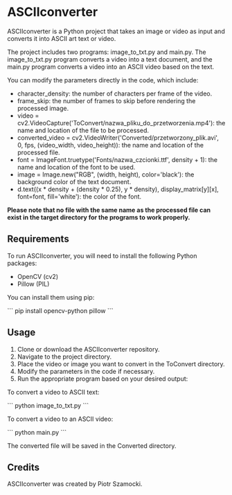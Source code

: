 <h1>ASCIIconverter</h1>
<p>ASCIIconverter is a Python project that takes an image or video as input and converts it into ASCII art text or video.</p>

<p>The project includes two programs: image_to_txt.py and main.py. The image_to_txt.py program converts a video into a text document, and the main.py program converts a video into an ASCII video based on the text.</p>

<p>You can modify the parameters directly in the code, which include:<p>
<ul>
<li>character_density: the number of characters per frame of the video.</li>
<li>frame_skip: the number of frames to skip before rendering the processed image.</li>
<li>video = cv2.VideoCapture('ToConvert/nazwa_pliku_do_przetworzenia.mp4'): the name and location of the file to be processed.</li>
<li>converted_video = cv2.VideoWriter('Converted/przetworzony_plik.avi', 0, fps, (video_width, video_height)): the name and location of the processed file.</li>
<li>font = ImageFont.truetype('Fonts/nazwa_czcionki.ttf', density + 1): the name and location of the font to be used.</li>
<li>image = Image.new("RGB", (width, height), color='black'): the background color of the text document.</li>
<li>d.text((x * density + (density * 0.25), y * density), display_matrix[y][x], font=font, fill='white'): the color of the font.</li>
</ul>
<p><b>Please note that no file with the same name as the processed file can exist in the target directory for the programs to work properly.</b></p>

<h2>Requirements</h2>
<p>To run ASCIIconverter, you will need to install the following Python packages:</p>
<ul>
<li>OpenCV (cv2)</li>
<li>Pillow (PIL)</li>
</ul>

<p>You can install them using pip:</p>
```
pip install opencv-python pillow
```

<h2>Usage</h2>
<ol>
<li>Clone or download the ASCIIconverter repository.</li>
<li>Navigate to the project directory.</li>
<li>Place the video or image you want to convert in the ToConvert directory.</li>
<li>Modify the parameters in the code if necessary.</li>
<li>Run the appropriate program based on your desired output:</li>
</ol>
<p>To convert a video to ASCII text:</p>
```
python image_to_txt.py
```

<p>To convert a video to an ASCII video:</p>
```
python main.py
```
<p>The converted file will be saved in the Converted directory.</p>
<h2>Credits</h2>
<p>ASCIIconverter was created by Piotr Szamocki.<p>
